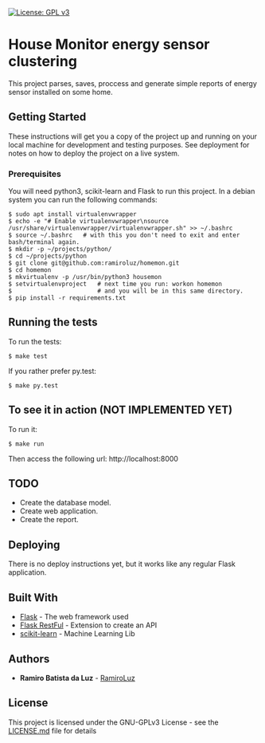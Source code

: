 [![License: GPL v3](https://img.shields.io/badge/License-GPL%20v3-blue.svg)](https://www.gnu.org/licenses/gpl-3.0)

# House Monitor energy sensor clustering

This project parses, saves, proccess and generate simple reports of energy sensor installed on some home.

## Getting Started

These instructions will get you a copy of the project up and running on your local machine for development and testing purposes. See deployment for notes on how to deploy the project on a live system.

### Prerequisites

You will need python3, scikit-learn and Flask to run this project. In a debian system you can run the following commands:

```
$ sudo apt install virtualenvwrapper
$ echo -e "# Enable virtualenvwrapper\nsource /usr/share/virtualenvwrapper/virtualenvwrapper.sh" >> ~/.bashrc
$ source ~/.bashrc   # with this you don't need to exit and enter bash/terminal again.
$ mkdir -p ~/projects/python/
$ cd ~/projects/python
$ git clone git@github.com:ramiroluz/homemon.git
$ cd homemon
$ mkvirtualenv -p /usr/bin/python3 housemon
$ setvirtualenvproject   # next time you run: workon homemon
$                        # and you will be in this same directory.
$ pip install -r requirements.txt
```

## Running the tests

To run the tests:

```
$ make test
```

If you rather prefer py.test:

```
$ make py.test
```

## To see it in action (NOT IMPLEMENTED YET)

To run it:

```
$ make run
```

Then access the following url: http://localhost:8000

## TODO

* Create the database model.
* Create web application.
* Create the report.

## Deploying

There is no deploy instructions yet, but it works like any regular Flask application.

## Built With

* [Flask](http://flask.pocoo.org/) - The web framework used
* [Flask RestFul](https://flask-restful.readthedocs.io/en/latest/) - Extension to create an API
* [scikit-learn](http://scikit-learn.org/stable/) - Machine Learning Lib

## Authors

* **Ramiro Batista da Luz** - [RamiroLuz](https://github.com/ramiroluz)

## License

This project is licensed under the GNU-GPLv3 License - see the [LICENSE.md](LICENSE.md) file for details
